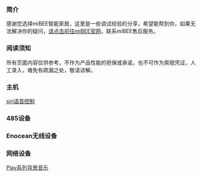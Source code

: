 ### 简介
感谢您选择miBEE智能家居，这里是一些调试经验的分享，希望能帮到你，如果无法解决你的疑问，[请点击前往miBEE官网](http://mibeeiot.com/)，联系miBEE售后服务。

### 阅读须知
所有页面内容仅供参考，不作为产品性能的担保或承诺，也不可作为索赔凭证，人工录入，难免有疏漏之处，敬请谅解。

### 主机
[siri语音控制](https://github.com/mibeeiot/mibeeiot.github.io/wiki/Siri)

### 485设备

### Enocean无线设备

### 网络设备
[Play系列背景音乐](https://github.com/mibeeiot/mibeeiot.github.io/wiki/PlayMusic)



